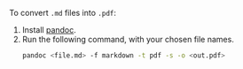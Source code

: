 To convert `.md` files into `.pdf`:

1. Install [pandoc](https://pandoc.org/installing.html).
2. Run the following command, with your chosen file names.
   ```bash
   pandoc <file.md> -f markdown -t pdf -s -o <out.pdf>
```

